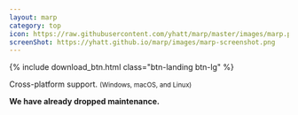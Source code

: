 ```yaml
---
layout: marp
category: top
icon: https://raw.githubusercontent.com/yhatt/marp/master/images/marp.png
screenShot: https://yhatt.github.io/marp/images/marp-screenshot.png
---
```


<div class="text-center">
  {% include download_btn.html class="btn-landing btn-lg" %}
</div>

Cross-platform support. <small style="white-space: nowrap;">(Windows, macOS, and Linux)</small>

<p class="notice">
  <strong>We have already dropped maintenance.</strong>
</p>
